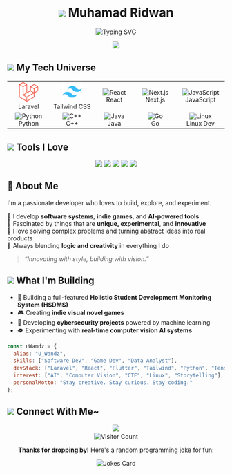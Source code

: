 <h1 align="center">
  <img src="https://media.giphy.com/media/hvRJCLFzcasrR4ia7z/giphy.gif" width="25px"> Muhamad Ridwan
</h1>

<p align="center">
  <img src="https://readme-typing-svg.demolab.com?font=Fira+Code&weight=700&pause=1000&color=00BFFF&center=true&vCenter=true&width=435&lines=%3C+I'm+Ridwan;Just+Ridwan.;U_Wandz.exe+is+running...;console.log(%22Ridwan+here!%22);run(%22Ridwan%22);%5B+Ridwan+Initialized+%5D" alt="Typing SVG" />
</p>

<div align="center">
  <img src="https://user-images.githubusercontent.com/73097560/115834477-dbab4500-a447-11eb-908a-139a6edaec5c.gif">
</div>

## <img src="https://media2.giphy.com/media/QssGEmpkyEOhBCb7e1/giphy.gif" width="25"> My Tech Universe

<table align="center">
  <tr>
    <td align="center" width="140">
      <img src="https://github.com/devicons/devicon/blob/v2.16.0/icons/laravel/laravel-original.svg" width="45" height="45" alt="Laravel" />
      <br/>Laravel
    </td>
    <td align="center" width="140">
      <img src="https://github.com/devicons/devicon/blob/v2.16.0/icons/tailwindcss/tailwindcss-original.svg" width="45" height="45" alt="Tailwind" />
      <br/>Tailwind CSS
    </td>
    <td align="center" width="140">
      <img src="https://cdn.jsdelivr.net/gh/devicons/devicon/icons/react/react-original.svg" width="45" height="45" alt="React" />
      <br/>React
    </td>
    <td align="center" width="140">
      <img src="https://cdn.jsdelivr.net/gh/devicons/devicon/icons/nextjs/nextjs-original.svg" width="45" height="45" alt="Next.js" />
      <br/>Next.js
    </td>
    <td align="center" width="140">
      <img src="https://cdn.jsdelivr.net/gh/devicons/devicon/icons/javascript/javascript-original.svg" width="45" height="45" alt="JavaScript" />
      <br/>JavaScript
    </td>
  </tr>
  <tr>
    <td align="center" width="140">
      <img src="https://cdn.jsdelivr.net/gh/devicons/devicon/icons/python/python-original.svg" width="45" height="45" alt="Python" />
      <br/>Python
    </td>
    <td align="center" width="140">
      <img src="https://cdn.jsdelivr.net/gh/devicons/devicon/icons/cplusplus/cplusplus-original.svg" width="45" height="45" alt="C++" />
      <br/>C++
    </td>
    <td align="center" width="140">
      <img src="https://cdn.jsdelivr.net/gh/devicons/devicon/icons/java/java-original.svg" width="45" height="45" alt="Java" />
      <br/>Java
    </td>
    <td align="center" width="140">
      <img src="https://cdn.jsdelivr.net/gh/devicons/devicon/icons/go/go-original.svg" width="45" height="45" alt="Go" />
      <br/>Go
    </td>
    <td align="center" width="140">
      <img src="https://cdn.jsdelivr.net/gh/devicons/devicon/icons/linux/linux-original.svg" width="45" height="45" alt="Linux" />
      <br/>Linux Dev
    </td>
  </tr>
</table>

## <img src="https://media.giphy.com/media/W5eoZHPpUx9sapR0eu/giphy.gif" width="30px"> Tools I Love

<div align="center">
  <img src="https://img.shields.io/badge/VS%20Code-007ACC.svg?style=for-the-badge&logo=visual-studio-code&logoColor=white"/>
  <img src="https://img.shields.io/badge/Android%20Studio-3DDC84.svg?style=for-the-badge&logo=android-studio&logoColor=white"/>
  <img src="https://img.shields.io/badge/Unity-000000.svg?style=for-the-badge&logo=unity&logoColor=white"/>
  <img src="https://img.shields.io/badge/CapCut-FF0050.svg?style=for-the-badge&logo=tiktok&logoColor=white"/>
  <img src="https://img.shields.io/badge/Figma-F24E1E.svg?style=for-the-badge&logo=figma&logoColor=white"/>
</div>


## 🧠 About Me

I'm a passionate developer who loves to build, explore, and experiment.

🔹 I develop **software systems**, **indie games**, and **AI-powered tools**  
🔹 Fascinated by things that are **unique, experimental**, and **innovative**  
🔹 I love solving complex problems and turning abstract ideas into real products  
🔹 Always blending **logic and creativity** in everything I do

> *“Innovating with style, building with vision.”*

## <img src="https://media.giphy.com/media/iY8CRBdQXODJSCERIr/giphy.gif" width="30px"> What I'm Building

- 🚀 Building a full-featured **Holistic Student Development Monitoring System (HSDMS)**
- 🎮 Creating **indie visual novel games**
- 🔐 Developing **cybersecurity projects** powered by machine learning
- 👁️ Experimenting with **real-time computer vision AI systems**

```js
const uWandz = {
  alias: "U_Wandz",
  skills: ["Software Dev", "Game Dev", "Data Analyst"],
  devStack: ["Laravel", "React", "Flutter", "Tailwind", "Python", "TensorFlow"],
  interest: ["AI", "Computer Vision", "CTF", "Linux", "Storytelling"],
  personalMotto: "Stay creative. Stay curious. Stay coding."
};
```

## <img src="https://media.giphy.com/media/LnQjpWaON8nhr21vNW/giphy.gif" width="30"> Connect With Me~

<div align="center">
  <a href="https://github.com/u-wandz">
    <img src="https://img.shields.io/badge/Follow-%23181717.svg?style=for-the-badge&logo=github&logoColor=white"/>
  </a>
</div>

<div align="center">
  <img src="https://profile-counter.glitch.me/u-wandz/count.svg" alt="Visitor Count"/>
</div>

<div align="center">
  <p><strong>Thanks for dropping by!</strong> Here's a random programming joke for fun:</p>
  <img src="https://readme-jokes.vercel.app/api?theme=tokyonight" alt="Jokes Card" />
</div>
